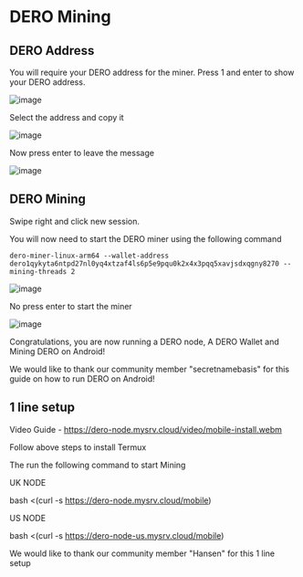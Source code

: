 DERO Mining
===========

DERO Address
------------

You will require your DERO address for the miner. Press 1 and enter to show your DERO address.

![image](/assets/android/23.jpg)

Select the address and copy it

![image](/assets/android/24.jpg)

Now press enter to leave the message

![image](/assets/android/25.jpg)

DERO Mining
-----------

Swipe right and click new session.

You will now need to start the DERO miner using the following command

```
dero-miner-linux-arm64 --wallet-address dero1qykyta6ntpd27nl0yq4xtzaf4ls6p5e9pqu0k2x4x3pqq5xavjsdxqgny8270 --mining-threads 2

```

![image](/assets/android/26.jpg)

No press enter to start the miner

![image](/assets/android/27.jpg)

Congratulations, you are now running a DERO node, A DERO Wallet and Mining DERO on Android!

We would like to thank our community member "secretnamebasis" for this guide on how to run DERO on Android!

1 line setup
------------

Video Guide - https://dero-node.mysrv.cloud/video/mobile-install.webm

Follow above steps to install Termux

The run the following command to start Mining

UK NODE

bash <(curl -s https://dero-node.mysrv.cloud/mobile)

US NODE

bash <(curl -s https://dero-node-us.mysrv.cloud/mobile)

We would like to thank our community member "Hansen" for this 1 line setup